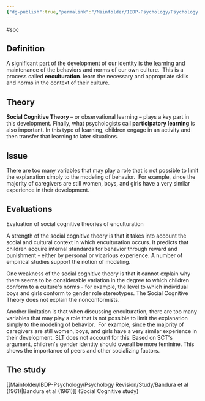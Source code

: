 ```yaml
---
{"dg-publish":true,"permalink":"/Mainfolder/IBDP-Psychology/Psychology Revision/Topics/Enculturation/"}
---
```


#soc

## Definition
A significant part of the development of our identity is the learning and maintenance of the behaviors and norms of our own culture.  This is a process called **enculturation**. learn the necessary and appropriate skills and norms in the context of their culture. 

## Theory 
**Social Cognitive Theory** – or observational learning – plays a key part in this development. Finally, what psychologists call **participatory learning** is also important. In this type of learning, children engage in an activity and then transfer that learning to later situations.

## Issue
There are too many variables that may play a role that is not possible to limit the explanation simply to the modeling of behavior.  For example, since the majority of caregivers are still women, boys, and girls have a very similar experience in their development.

## Evaluations
Evaluation of social cognitive theories of enculturation

A strength of the social cognitive theory is that it takes into account the social and cultural context in which enculturation occurs. It predicts that children acquire internal standards for behavior through reward and punishment - either by personal or vicarious experience. A number of empirical studies support the notion of modeling.

One weakness of the social cognitive theory is that it cannot explain why there seems to be considerable variation in the degree to which children conform to a culture's norms - for example, the level to which individual boys and girls conform to gender role stereotypes. The Social Cognitive Theory does not explain the nonconformists.

Another limitation is that when discussing enculturation, there are too many variables that may play a role that is not possible to limit the explanation simply to the modeling of behavior.  For example, since the majority of caregivers are still women, boys, and girls have a very similar experience in their development. SLT does not account for this. Based on SCT's argument, children's gender identity should overall be more feminine. This shows the importance of peers and other socializing factors.

## The study
[[Mainfolder/IBDP-Psychology/Psychology Revision/Study/Bandura et al (1961)\|Bandura et al (1961)]] (Social Cognitive study)